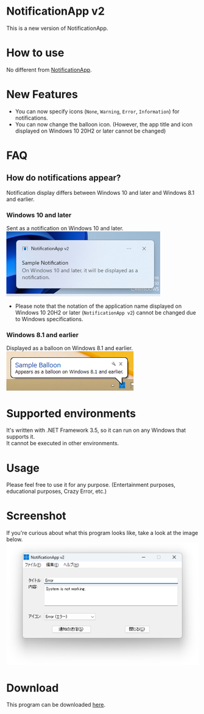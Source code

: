 # NotificationApp v2
This is a new version of NotificationApp.

# How to use
No different from [NotificationApp](https://yuuya20061202.wixsite.com/website/%E4%BB%BB%E6%84%8F%E3%81%AE%E5%86%85%E5%AE%B9%E3%81%A7%E9%80%9A%E7%9F%A5%E3%82%92%E9%80%81%E4%BF%A1).

# New Features
* You can now specify icons (``None``, ``Warning``, ``Error``, ``Information``) for notifications.
* You can now change the balloon icon. (However, the app title and icon displayed on Windows 10 20H2 or later cannot be changed)

# FAQ
## How do notifications appear?
Notification display differs between Windows 10 and later and Windows 8.1 and earlier.
### Windows 10 and later
Sent as a notification on Windows 10 and later.<br>
![Sample on Windows 10/11](example/windows10.png)
* Please note that the notation of the application name displayed on Windows 10 20H2 or later (```NotificationApp v2```) cannot be changed due to Windows specifications.
### Windows 8.1 and earlier
Displayed as a balloon on Windows 8.1 and earlier.<br>
![Sample on Windows 8.1 and earlier](example/windows81.png)

# Supported environments
It's written with .NET Framework 3.5, so it can run on any Windows that supports it.
<br>It cannot be executed in other environments.

# Usage
Please feel free to use it for any purpose. (Entertainment purposes, educational purposes, Crazy Error, etc.)

# Screenshot
If you're curious about what this program looks like, take a look at the image below.<br>
![Screenshot](Screenshot.png)

# Download
This program can be downloaded [here](https://github.com/YuuyaGitHub/CS-Apps-Repository/raw/main/NotificationApp%20v2/bin/Release/NotificationApp%20v2.exe).
